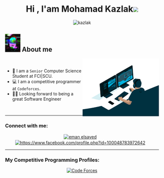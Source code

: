<h1 align="center">Hi , I'am Mohamad Kazlak<img src="https://media.giphy.com/media/hvRJCLFzcasrR4ia7z/giphy.gif" width="30px"/></h1>
<div align="center">
	<img src="https://komarev.com/ghpvc/?username=Mohamadkazlak&label=Profile%20views&color=blue&style=flat" alt="kazlak" height=25px, width=150px/>
</div>

 ## <picture><img src = "https://raw.githubusercontent.com/Mohamadkazlak/Mohamadkazlak/main/picture/giphy.gif" width = 50px></picture> About me
 
<picture><img align="right" src="https://raw.githubusercontent.com/Mohamadkazlak/Mohamadkazlak/main/picture/giphy%20(1).gif" width = 250px></picture>
<br>

- :school: I am a `Senior` Computer Science Student at FCI|SCU.
- :computer: I am a competitive programmer at `Codeforces`.
- :student: Looking forward to being a great Software Engineer
<br>

<hr>
<h3 align="left">Connect with me:</h3>
<div align="center">
<a href="https://www.linkedin.com/in/mohamadkazlak/" target="blank"><img align="center" src="https://raw.githubusercontent.com/rahuldkjain/github-profile-readme-generator/master/src/images/icons/Social/linked-in-alt.svg" alt="eman elsayed" height="30" width="40" /></a> &nbsp;&nbsp;
<a href="https://www.facebook.com/mohamadkazlak" target="blank"><img align="center" src="https://raw.githubusercontent.com/rahuldkjain/github-profile-readme-generator/master/src/images/icons/Social/facebook.svg" alt="https://www.facebook.com/profile.php?id=100048783972642" height="30" width="40" /></a> &nbsp;&nbsp;
</div>

<hr>
<h3 align="left">My Competitive Programming Profiles: </h3>
<div align="center">
 <a href="https://codeforces.com/profile/Mohamadkazlak"><img src="https://img.icons8.com/external-tal-revivo-shadow-tal-revivo/50/000000/external-codeforces-programming-competitions-and-contests-programming-community-logo-shadow-tal-revivo.png" alt="Code Forces"/></a>
</div>
</div>
